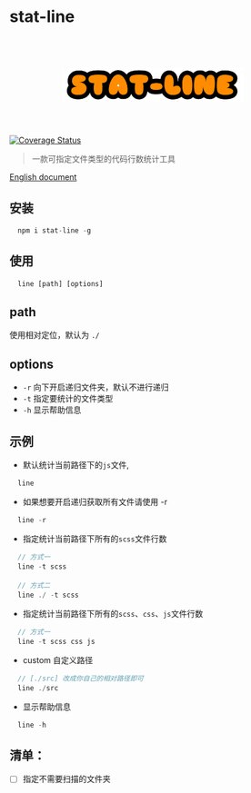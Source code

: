# stat-line

<h1 align="center">
	<br>
	<img width="320" src="./static/logo.png" alt="stat-line">
	<br>
	<br>
</h1>

[![Coverage Status](https://s3.amazonaws.com/assets.coveralls.io/badges/coveralls_100.svg)](https://coveralls.io/github/chalk/chalk?branch=main)

> 一款可指定文件类型的代码行数统计工具

[English document](https://github.com/sdta25196/stat-line/blob/master/readme.md)

## 安装

```js
  npm i stat-line -g
```

## 使用

```js
  line [path] [options]
```

## path
  
  使用相对定位，默认为 `./`

## options
  
  * `-r`   向下开启递归文件夹，默认不进行递归
  * `-t`   指定要统计的文件类型
  * `-h`   显示帮助信息
  
## 示例

* 默认统计当前路径下的`js`文件,
```js
  line   
```

* 如果想要开启递归获取所有文件请使用 -r
```js
  line -r
```

* 指定统计当前路径下所有的`scss`文件行数
```js
  // 方式一
  line -t scss

  // 方式二
  line ./ -t scss 
```

* 指定统计当前路径下所有的`scss`、`css`、`js`文件行数
```js
  // 方式一
  line -t scss css js
```

* custom 自定义路径
```js
  // [./src] 改成你自己的相对路径即可
  line ./src
```
* 显示帮助信息
```js
  line -h
```

## 清单：

- [ ] 指定不需要扫描的文件夹
